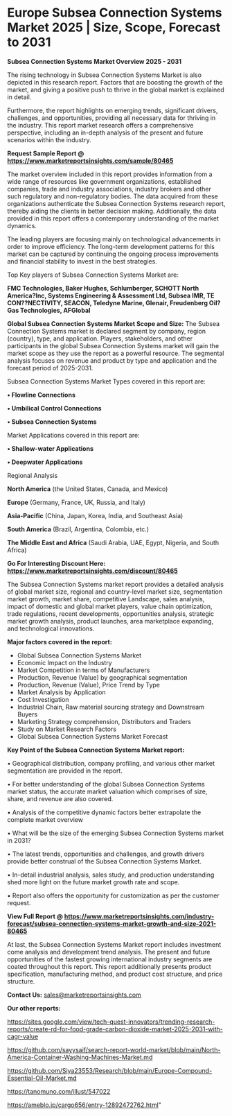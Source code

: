 # Europe Subsea Connection Systems Market 2025 | Size, Scope, Forecast to 2031

<Strong> Subsea Connection Systems Market Overview 2025 - 2031</strong>

The rising technology in Subsea Connection Systems Market is also depicted in this research report. Factors that are boosting the growth of the market, and giving a positive push to thrive in the global market is explained in detail.

Furthermore, the report highlights on emerging trends, significant drivers, challenges, and opportunities, providing all necessary data for thriving in the industry. This report market research offers a comprehensive perspective, including an in-depth analysis of the present and future scenarios within the industry.

<strong>Request Sample Report @ <a href=https://www.marketreportsinsights.com/sample/80465>https://www.marketreportsinsights.com/sample/80465</a></strong>

The market overview included in this report provides information from a wide range of resources like government organizations, established companies, trade and industry associations, industry brokers and other such regulatory and non-regulatory bodies. The data acquired from these organizations authenticate the Subsea Connection Systems research report, thereby aiding the clients in better decision making. Additionally, the data provided in this report offers a contemporary understanding of the market dynamics.

The leading players are focusing mainly on technological advancements in order to improve efficiency. The long-term development patterns for this market can be captured by continuing the ongoing process improvements and financial stability to invest in the best strategies.

Top Key players of Subsea Connection Systems Market are:

<strong>FMC Technologies, Baker Hughes, Schlumberger, SCHOTT North America?Inc, Systems Engineering & Assessment Ltd, Subsea IMR, TE CON??NECTIVITY, SEACON, Teledyne Marine, Glenair, Freudenberg Oil?Gas Technologies, AFGlobal</strong>

<strong><b>Global Subsea Connection Systems Market Scope and Size:</b></strong>
The Subsea Connection Systems market is declared segment by company, region (country), type, and application. Players, stakeholders, and other participants in the global Subsea Connection Systems market will gain the market scope as they use the report as a powerful resource. The segmental analysis focuses on revenue and product by type and application and the forecast period of 2025-2031.

Subsea Connection Systems Market Types covered in this report are:

<strong>• Flowline Connections

• Umbilical Control Connections

• Subsea Connection Systems</strong>

Market Applications covered in this report are:

<strong>• Shallow-water Applications

• Deepwater Applications</strong> 

Regional Analysis

<strong>North America</strong> (the United States, Canada, and Mexico)

<strong>Europe</strong> (Germany, France, UK, Russia, and Italy)

<strong>Asia-Pacific</strong> (China, Japan, Korea, India, and Southeast Asia)

<strong>South America</strong> (Brazil, Argentina, Colombia, etc.)

<strong>The Middle East and Africa</strong> (Saudi Arabia, UAE, Egypt, Nigeria, and South Africa)

<strong>Go For Interesting Discount Here: <a href=https://www.marketreportsinsights.com/discount/80465>https://www.marketreportsinsights.com/discount/80465</a></strong>

The Subsea Connection Systems market report provides a detailed analysis of global market size, regional and country-level market size, segmentation market growth, market share, competitive Landscape, sales analysis, impact of domestic and global market players, value chain optimization, trade regulations, recent developments, opportunities analysis, strategic market growth analysis, product launches, area marketplace expanding, and technological innovations.

<strong><b>Major factors covered in the report:</b></strong>
<ul>
  <li>Global Subsea Connection Systems Market </li>
  <li>Economic Impact on the Industry</li>
  <li>Market Competition in terms of Manufacturers</li>
  <li>Production, Revenue (Value) by geographical segmentation</li>
  <li>Production, Revenue (Value), Price Trend by Type</li>
  <li>Market Analysis by Application</li>
  <li>Cost Investigation</li>
  <li>Industrial Chain, Raw material sourcing strategy and Downstream Buyers</li>
  <li>Marketing Strategy comprehension, Distributors and Traders</li>
  <li>Study on Market Research Factors</li>
  <li>Global Subsea Connection Systems Market Forecast</li>
</ul>

<strong><b>Key Point of the Subsea Connection Systems Market report:</b></strong>

• Geographical distribution, company profiling, and various other market segmentation are provided in the report.

• For better understanding of the global Subsea Connection Systems market status, the accurate market valuation which comprises of size, share, and revenue are also covered.

• Analysis of the competitive dynamic factors better extrapolate the complete market overview

• What will be the size of the emerging Subsea Connection Systems market in 2031?

• The latest trends, opportunities and challenges, and growth drivers provide better construal of the Subsea Connection Systems Market.

• In-detail industrial analysis, sales study, and production understanding shed more light on the future market growth rate and scope.

• Report also offers the opportunity for customization as per the customer request.

<strong><b>View Full Report @ <a href=https://www.marketreportsinsights.com/industry-forecast/subsea-connection-systems-market-growth-and-size-2021-80465>https://www.marketreportsinsights.com/industry-forecast/subsea-connection-systems-market-growth-and-size-2021-80465</a></b></strong>


At last, the Subsea Connection Systems Market report includes investment come analysis and development trend analysis. The present and future opportunities of the fastest growing international industry segments are coated throughout this report. This report additionally presents product specification, manufacturing method, and product cost structure, and price structure.

<strong>Contact Us:</strong>
sales@marketreportsinsights.com

<strong>Our other reports:</strong>

<a href=https://sites.google.com/view/tech-quest-innovators/trending-research-reports/create-rd-for-food-grade-carbon-dioxide-market-2025-2031-with-cagr-value>https://sites.google.com/view/tech-quest-innovators/trending-research-reports/create-rd-for-food-grade-carbon-dioxide-market-2025-2031-with-cagr-value</a>

<a href=https://github.com/sayysaif/search-report-world-market/blob/main/North-America-Container-Washing-Machines-Market.md>https://github.com/sayysaif/search-report-world-market/blob/main/North-America-Container-Washing-Machines-Market.md</a>

<a href=https://github.com/Siya23553/Research/blob/main/Europe-Compound-Essential-Oil-Market.md>https://github.com/Siya23553/Research/blob/main/Europe-Compound-Essential-Oil-Market.md</a>

<a href=https://tanomuno.com/illust/547022>https://tanomuno.com/illust/547022</a>

<a href=https://ameblo.jp/cargo656/entry-12892472762.html>https://ameblo.jp/cargo656/entry-12892472762.html</a>"
